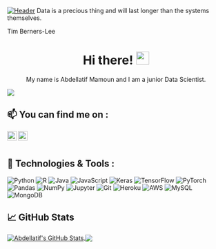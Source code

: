 <!--
**AbdellatifMamoun/AbdellatifMamoun** is a ✨ _special_ ✨ repository because its `README.md` (this file) appears on your GitHub profile.

Here are some ideas to get you started:

- 🔭 I’m currently working on ...
- 🌱 I’m currently learning ...
- 👯 I’m looking to collaborate on ...
- 🤔 I’m looking for help with ...
- 💬 Ask me about ...
-  How to reach me: ...
- 😄 Pronouns: ...
- ⚡ Fun fact: ...
-->

[![Header](https://i0.wp.com/thedatascientist.com/wp-content/uploads/2021/03/data-science.png?fit=1920%2C1080&ssl=1 "Header")]()
Data is a precious thing and will last longer than the systems themselves.

Tim Berners-Lee

<h1 align="center"> Hi there! <img src="https://raw.githubusercontent.com/MartinHeinz/MartinHeinz/master/wave.gif" width="30px"></h1>
<p align="center">
  My name is Abdellatif Mamoun and I am a junior Data Scientist. 
</p>

![](https://komarev.com/ghpvc/?username=AbdellatifMamoun)

## 📫 You can find me on :

[<img align="left" alt="codeSTACKr | Kaggle" width="22px" src="https://cdn.jsdelivr.net/npm/simple-icons@v3/icons/kaggle.svg" />][Kaggle]

[<img align="left" alt="codeSTACKr | LinkedIn" width="22px" src="https://cdn.jsdelivr.net/npm/simple-icons@v3/icons/linkedin.svg" />][linkedin]
<br />
<br />

## 🔧 Technologies & Tools :
<img alt="Python" src="https://img.shields.io/badge/python%20-%2314354C.svg?&style=for-the-badge&logo=python&logoColor=white"/> <img alt="R" src="https://img.shields.io/badge/r-%23276DC3.svg?&style=for-the-badge&logo=r&logoColor=white"/>
 <img alt="Java" src="https://img.shields.io/badge/java-%23ED8B00.svg?&style=for-the-badge&logo=java&logoColor=white"/>
 <img alt="JavaScript" src="https://img.shields.io/badge/javascript%20-%23323330.svg?&style=for-the-badge&logo=javascript&logoColor=%23F7DF1E"/>
 <img alt="Keras" src="https://img.shields.io/badge/Keras%20-%23D00000.svg?&style=for-the-badge&logo=Keras&logoColor=white"/> <img alt="TensorFlow" src="https://img.shields.io/badge/TensorFlow%20-%23FF6F00.svg?&style=for-the-badge&logo=TensorFlow&logoColor=white" /> <img alt="PyTorch" src="https://img.shields.io/badge/PyTorch%20-%23EE4C2C.svg?&style=for-the-badge&logo=PyTorch&logoColor=white" /> <img alt="Pandas" src="https://img.shields.io/badge/pandas%20-%23150458.svg?&style=for-the-badge&logo=pandas&logoColor=white" /> <img alt="NumPy" src="https://img.shields.io/badge/numpy%20-%23013243.svg?&style=for-the-badge&logo=numpy&logoColor=white" /> <img alt="Jupyter" src="https://img.shields.io/badge/Jupyter%20-%23F37626.svg?&style=for-the-badge&logo=Jupyter&logoColor=white" /> 
 <img alt="Git" src="https://img.shields.io/badge/git%20-%23F05033.svg?&style=for-the-badge&logo=git&logoColor=white"/> <img alt="Heroku" src="https://img.shields.io/badge/heroku%20-%23430098.svg?&style=for-the-badge&logo=heroku&logoColor=white"/> <img alt="AWS" src="https://img.shields.io/badge/AWS%20-%23FF9900.svg?&style=for-the-badge&logo=amazon-aws&logoColor=white"/> <img alt="MySQL" src="https://img.shields.io/badge/mysql-%2300f.svg?&style=for-the-badge&logo=mysql&logoColor=white"/> <img alt="MongoDB" src ="https://img.shields.io/badge/MongoDB-%234ea94b.svg?&style=for-the-badge&logo=mongodb&logoColor=white"/> 


## &#x1f4c8; GitHub Stats

<a href="https://github.com/AbdellatifMamoun/AbdellatifMamoun">
  <img align="center" src="https://github-readme-stats.vercel.app/api?username=AbdellatifMamoun&show_icons=true&line_height=27&count_private=true" alt="Abdellatif's GitHub Stats" />
</a>

<a href="https://github.com/AbdellatifMamoun/AbdellatifMamoun">
  <img align="center" src="https://github-readme-stats.vercel.app/api/top-langs/?username=AbdellatifMamoun&hide=jupyter%20notebook" />
</a>


<!-- icons with padding -->

[1.1]: http://i.imgur.com/tXSoThF.png (twitter icon with padding)
[2.1]: http://i.imgur.com/0o48UoR.png (github icon with padding)

<!-- icons without padding -->

[1.2]: http://i.imgur.com/wWzX9uB.png (twitter icon without padding)
[2.2]: http://i.imgur.com/9I6NRUm.png (github icon without padding)
[3.2]: https://raw.githubusercontent.com/MartinHeinz/MartinHeinz/master/linkedin-3-16.png (LinkedIn icon without padding)


<!-- links to your social media accounts -->
[Kaggle]: https://www.kaggle.com/abdellatifmamoun
[linkedin]: https://www.linkedin.com/in/abdellatif-mamoun-066b16181/


<!-- Resources -->
<!-- Icons: https://simpleicons.org/ -->
<!-- GitHub Stats: https://github.com/anuraghazra/github-readme-stats -->
<!-- Emojis: https://emojipedia.org/emoji/ -->
<!-- HTML Emojis: https://www.fileformat.info/index.htm -->
<!-- Shields: https://shields.io/ -->
<!-- Awesome GitHub Profile README: https://github.com/abhisheknaiidu/awesome-github-profile-readme -->
